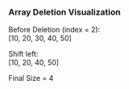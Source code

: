 ### Array Deletion Visualization

Before Deletion (index = 2):  
[10, 20, 30, 40, 50]  

Shift left:  
[10, 20, 40, 50]  

Final Size = 4
